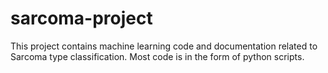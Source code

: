 # sarcoma-project
This project contains machine learning code and documentation related to Sarcoma type classification. Most code is in the form of python scripts. 
